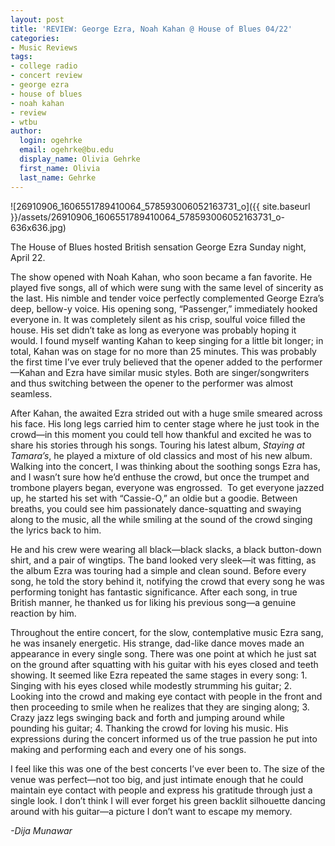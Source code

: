 ```yaml
---
layout: post
title: 'REVIEW: George Ezra, Noah Kahan @ House of Blues 04/22'
categories:
- Music Reviews
tags:
- college radio
- concert review
- george ezra
- house of blues
- noah kahan
- review
- wtbu
author:
  login: ogehrke
  email: ogehrke@bu.edu
  display_name: Olivia Gehrke
  first_name: Olivia
  last_name: Gehrke
---
```

![26910906_1606551789410064_578593006052163731_o]({{ site.baseurl }}/assets/26910906_1606551789410064_578593006052163731_o-636x636.jpg)

The House of Blues hosted British sensation George Ezra Sunday night, April 22.

The show opened with Noah Kahan, who soon became a fan favorite. He played five songs, all of which were sung with the same level of sincerity as the last. His nimble and tender voice perfectly complemented George Ezra’s deep, bellow-y voice. His opening song, “Passenger,” immediately hooked everyone in. It was completely silent as his crisp, soulful voice filled the house. His set didn’t take as long as everyone was probably hoping it would. I found myself wanting Kahan to keep singing for a little bit longer; in total, Kahan was on stage for no more than 25 minutes. This was probably the first time I’ve ever truly believed that the opener added to the performer—Kahan and Ezra have similar music styles. Both are singer/songwriters and thus switching between the opener to the performer was almost seamless.

After Kahan, the awaited Ezra strided out with a huge smile smeared across his face. His long legs carried him to center stage where he just took in the crowd—in this moment you could tell how thankful and excited he was to share his stories through his songs. Touring his latest album, _Staying at Tamara’s_, he played a mixture of old classics and most of his new album. Walking into the concert, I was thinking about the soothing songs Ezra has, and I wasn’t sure how he’d enthuse the crowd, but once the trumpet and trombone players began, everyone was engrossed.  To get everyone jazzed up, he started his set with “Cassie-O,” an oldie but a goodie. Between breaths, you could see him passionately dance-squatting and swaying along to the music, all the while smiling at the sound of the crowd singing the lyrics back to him.

He and his crew were wearing all black—black slacks, a black button-down shirt, and a pair of wingtips. The band looked very sleek—it was fitting, as the album Ezra was touring had a simple and clean sound. Before every song, he told the story behind it, notifying the crowd that every song he was performing tonight has fantastic significance. After each song, in true British manner, he thanked us for liking his previous song—a genuine reaction by him.

Throughout the entire concert, for the slow, contemplative music Ezra sang, he was insanely energetic. His strange, dad-like dance moves made an appearance in every single song. There was one point at which he just sat on the ground after squatting with his guitar with his eyes closed and teeth showing. It seemed like Ezra repeated the same stages in every song: 1. Singing with his eyes closed while modestly strumming his guitar; 2. Looking into the crowd and making eye contact with people in the front and then proceeding to smile when he realizes that they are singing along; 3. Crazy jazz legs swinging back and forth and jumping around while pounding his guitar; 4. Thanking the crowd for loving his music. His expressions during the concert informed us of the true passion he put into making and performing each and every one of his songs.

I feel like this was one of the best concerts I’ve ever been to. The size of the venue was perfect—not too big, and just intimate enough that he could maintain eye contact with people and express his gratitude through just a single look. I don’t think I will ever forget his green backlit silhouette dancing around with his guitar—a picture I don’t want to escape my memory.

_\-Dija Munawar_